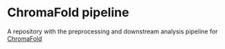 # ChromaFold pipeline

A repository with the preprocessing and downstream analysis pipeline for [ChromaFold](https://github.com/viannegao/ChromaFold)
